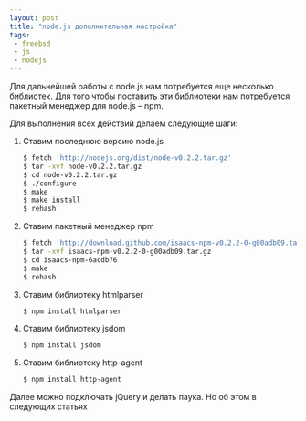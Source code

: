 ```yaml
---
layout: post
title: "node.js дополнительная настройка"
tags:
 - freebsd
 - js
 - nodejs
---
```


Для дальнейшей работы с node.js нам потребуется еще несколько библиотек. Для того чтобы поставить эти библиотеки нам потребуется пакетный менеджер для node.js – npm.

Для выполнения всех действий делаем следующие шаги:

 1. Ставим последнюю версию node.js

	``` bash
	$ fetch 'http://nodejs.org/dist/node-v0.2.2.tar.gz'
	$ tar -xvf node-v0.2.2.tar.gz
	$ cd node-v0.2.2.tar.gz
	$ ./configure
	$ make
	$ make install
	$ rehash
	```

 2. Ставим пакетный менеджер npm

	``` bash
	$ fetch 'http://download.github.com/isaacs-npm-v0.2.2-0-g00adb09.tar.gz'
	$ tar -xvf isaacs-npm-v0.2.2-0-g00adb09.tar.gz
	$ cd isaacs-npm-6acdb76
	$ make
	$ rehash
	```

 3. Ставим библиотеку htmlparser

	``` bash
	$ npm install htmlparser
	```

 4. Ставим библиотеку jsdom

	``` bash
	$ npm install jsdom
	```

 5. Ставим библиотеку http-agent

	``` bash
	$ npm install http-agent
	```

Далее можно подключать jQuery и делать паука. Но об этом в следующих статьях
